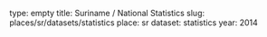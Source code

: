 type: empty
title: Suriname / National Statistics
slug: places/sr/datasets/statistics
place: sr
dataset: statistics
year: 2014
